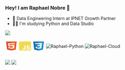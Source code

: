 ### Hey! I am Raphael Nobre 👋


- 💼  Data Engineering Intern at IPNET Growth Partner
- 🧑‍💻  I'm studying Python and Data Studio

<div>
  <img height="180em" src= "https://github-readme-stats.vercel.app/api?username=raphael-nobre&show_icons=true&theme=radical" />

</div>

<div style="display: inline_block"><br>
    <img align="center" alt="Raphael-HTML" height="30" width="40" src="https://raw.githubusercontent.com/devicons/devicon/master/icons/html5/html5-original.svg">
    <img align="center" alt="Raphael-Js" height="30" width="40" src="https://raw.githubusercontent.com/devicons/devicon/master/icons/javascript/javascript-plain.svg">
    <img align="center" alt="Raphael-CSS" height="30" width="40" src="https://raw.githubusercontent.com/devicons/devicon/master/icons/css3/css3-original.svg">
    <img align="center" alt="Raphael-Python" height="30" width="40" src="https://cdn.jsdelivr.net/gh/devicons/devicon/icons/python/python-original.svg">
    <img align="center" alt="Raphael-Cloud" height="30" width="40" src="https://cdn.jsdelivr.net/gh/devicons/devicon/icons/googlecloud/googlecloud-original.svg"/>
</div>

##

<div>
  <a href = "mailto:raphael.nobres@gmail.com"><img src="https://img.shields.io/badge/Gmail-D14836?style=for-the-badge&logo=gmail&logoColor=white" target="_blank"></a>
  <a href="https://www.linkedin.com/in/raphael-nobre/" target="_blank"><img src="https://img.shields.io/badge/-LinkedIn-%230077B5?style=for-the-badge&logo=linkedin&logoColor=white" target="_blank"></a>
</div>
